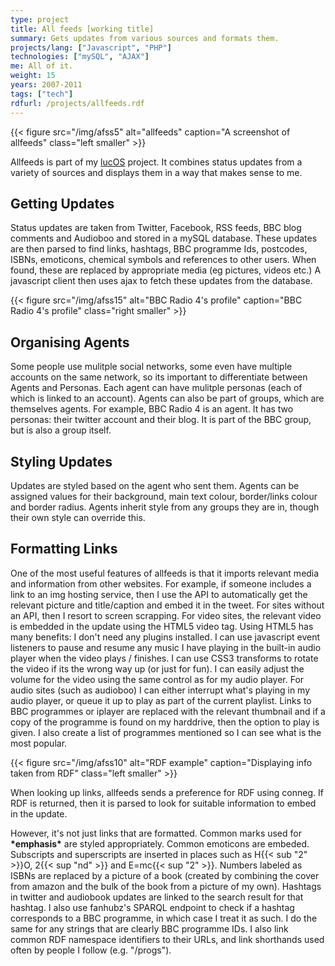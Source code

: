 ```yaml
---
type: project
title: All feeds [working title]
summary: Gets updates from various sources and formats them.
projects/lang: ["Javascript", "PHP"]
technologies: ["mySQL", "AJAX"]
me: All of it.
weight: 15
years: 2007-2011
tags: ["tech"]
rdfurl: /projects/allfeeds.rdf
---
```

{{< figure src="/img/afss5" alt="allfeeds" caption="A screenshot of allfeeds" class="left smaller" >}}

Allfeeds is part of my [lucOS](/projects/lucOS) project. It combines status updates from a variety of sources and displays them in a way that makes sense to me.

Getting Updates
---------------

Status updates are taken from Twitter, Facebook, RSS feeds, BBC blog comments and Audioboo and stored in a mySQL database.
These updates are then parsed to find links, hashtags, BBC programme Ids, postcodes, ISBNs, emoticons, chemical symbols and references to other users.
When found, these are replaced by appropriate media (eg pictures, videos etc.)
A javascript client then uses ajax to fetch these updates from the database.

{{< figure src="/img/afss15" alt="BBC Radio 4's profile" caption="BBC Radio 4's profile" class="right smaller" >}}


Organising Agents
-----------------

Some people use mulitple social networks, some even have multiple accounts on the same network, so its important to differentiate between Agents and Personas. Each agent can have mulitple personas (each of which is linked to an account). Agents can also be part of groups, which are themselves agents. For example, BBC Radio 4 is an agent. It has two personas: their twitter account and their blog. It is part of the BBC group, but is also a group itself.

Styling Updates
---------------

Updates are styled based on the agent who sent them. Agents can be assigned values for their background, main text colour, border/links colour and border radius. Agents inherit style from any groups they are in, though their own style can override this.

Formatting Links
----------------

One of the most useful features of allfeeds is that it imports relevant media and information from other websites. For example, if someone includes a link to an img hosting service, then I use the API to automatically get the relevant picture and title/caption and embed it in the tweet. For sites without an API, then I resort to screen scrapping.
For video sites, the relevant video is embedded in the update using the HTML5 video tag. Using HTML5 has many benefits: I don't need any plugins installed. I can use javascript event listeners to pause and resume any music I have playing in the built-in audio player when the video plays / finishes. I can use CSS3 transforms to rotate the video if its the wrong way up (or just for fun). I can easily adjust the volume for the video using the same control as for my audio player.
For audio sites (such as audioboo) I can either interrupt what's playing in my audio player, or queue it up to play as part of the current playlist.
Links to BBC programmes or iplayer are replaced with the relevant thumbnail and if a copy of the programme is found on my harddrive, then the option to play is given. I also create a list of programmes mentioned so I can see what is the most popular.

{{< figure src="/img/afss10" alt="RDF example" caption="Displaying info taken from RDF" class="left smaller" >}}

When looking up links, allfeeds sends a preference for RDF using conneg. If RDF is returned, then it is parsed to look for suitable information to embed in the update.

However, it's not just links that are formatted. Common marks used for **\*emphasis\*** are styled appropriately. Common emoticons are embeded. Subscripts and superscripts are inserted in places such as H{{< sub "2" >}}O, 2{{< sup "nd" >}} and E=mc{{< sup "2" >}}. Numbers labeled as ISBNs are replaced by a picture of a book (created by combining the cover from amazon and the bulk of the book from a picture of my own). Hashtags in twitter and audiobook updates are linked to the search result for that hashtag. I also use fanhubz's SPARQL endpoint to check if a hashtag corresponds to a BBC programme, in which case I treat it as such. I do the same for any strings that are clearly BBC programme IDs. I also link common RDF namespace identifiers to their URLs, and link shorthands used often by people I follow (e.g. "/progs").